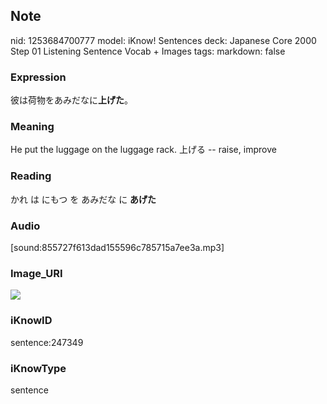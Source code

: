 ## Note
nid: 1253684700777
model: iKnow! Sentences
deck: Japanese Core 2000 Step 01 Listening Sentence Vocab + Images
tags: 
markdown: false

### Expression
<!DOCTYPE html>
<title></title>
彼は荷物をあみだなに<b>上げた</b>。



### Meaning
He put the luggage on the luggage rack.
上げる -- raise, improve

### Reading
<!DOCTYPE html>
<title></title>
かれ は にもつ を あみだな に <b>あげた</b>



### Audio
[sound:855727f613dad155596c785715a7ee3a.mp3]

### Image_URI
<!DOCTYPE html>
<title></title>
<img src="e60c8074d7ac17a38c39a8848657a43d.jpg">



### iKnowID
sentence:247349

### iKnowType
sentence

